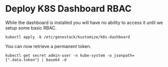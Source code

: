# Deploy K8S Dashboard RBAC

While the dashboard is installed you will have no ability to access it until we setup some basic RBAC.

``` shell
kubectl apply -k /etc/genestack/kustomize/k8s-dashboard
```

You can now retrieve a permanent token.

``` shell
kubectl get secret admin-user -n kube-system -o jsonpath={".data.token"} | base64 -d
```
